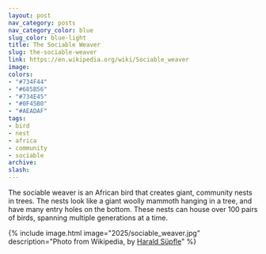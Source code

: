 ```yaml
---
layout: post
nav_category: posts
nav_category_color: blue
slug_color: blue-light
title: The Sociable Weaver
slug: the-sociable-weaver
link: https://en.wikipedia.org/wiki/Sociable_weaver
image:
colors:
- "#734F44"
- "#685B56"
- "#734E45"
- "#0F45B0"
- "#AEADAF"
tags:
- bird
- nest
- africa
- community
- sociable
archive:
slash:
---
```


The sociable weaver is an African bird that creates giant, community nests in trees. The nests look like a giant woolly mammoth hanging in a tree, and have many entry holes on the bottom. These nests can house over 100 pairs of birds, spanning multiple generations at a time.

{% include image.html image="2025/sociable_weaver.jpg" description="Photo from Wikipedia, by <a href='https://commons.wikimedia.org/wiki/User:Hsuepfle'>Harald Süpfle</a>" %}
